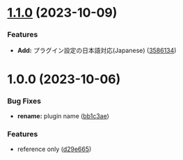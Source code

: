 # [1.1.0](https://github.com/YU000jp/logseq-plugin-reference-guide/compare/v1.0.0...v1.1.0) (2023-10-09)


### Features

* **Add:** プラグイン設定の日本語対応(Japanese) ([3586134](https://github.com/YU000jp/logseq-plugin-reference-guide/commit/35861343a01d6d80085b8f35f125bc5b776b8477))

# 1.0.0 (2023-10-06)


### Bug Fixes

* **rename:** plugin name ([bb1c3ae](https://github.com/YU000jp/logseq-plugin-reference-guide/commit/bb1c3ae89a19fda7dbae402e832293931b7f2be2))


### Features

* reference only ([d29e665](https://github.com/YU000jp/logseq-plugin-reference-guide/commit/d29e6653fb7cbae7fb8fc9102f4b3a707d1c8dae))
